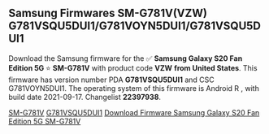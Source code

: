 <h2>Samsung Firmwares SM-G781V(VZW) G781VSQU5DUI1/G781VOYN5DUI1/G781VSQU5DUI1</h2>
Download the Samsung firmware for the ✅ <strong>Samsung Galaxy S20 Fan Edition 5G </strong> ⭐ <strong>SM-G781V</strong> with product code <strong>VZW</strong> <strong> from United States</strong>. This firmware has version number PDA <strong>G781VSQU5DUI1</strong> and CSC G781VOYN5DUI1. The operating system of this firmware is Android R , with build date 2021-09-17. Changelist <strong>22397938</strong>.


[SM-G781V](https://samfirm.shop/samsung/model/SM-G781V)
[G781VSQU5DUI1](https://samfirm.shop/samsung/pda/G781VSQU5DUI1)
[Download Firmware Samsung Galaxy S20 Fan Edition 5G SM-G781V](https://samfirm.shop/samsung/firmware/457528)
